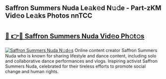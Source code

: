 ## Saffron Summers Nuda Le𝚊k𝚎d N𝚞𝚍e - Part-zKM Vid𝚎o Le𝚊ks Photos nnTCC

# <h2><a href="http://fbg5fu.evod.top/?m=Saffron+Summers+Nuda">🔗 👉🔴 Saffron Summers Nuda Vid𝚎o Ph𝚘t𝚘s</a></h2>

[![Saffron Summers Nuda N𝚞d𝚎s](https://i.imgur.com/8V9OHl7.gif)](http://fbg5fu.evod.top/?m=Saffron+Summers+Nuda)
Online content creator Saffron Summers Nuda who is known for sharing lifestyle and dance content, including solo and collaborative dance performances and vlogs. Inspiring activist Saffron Summers Nuda, celebrated for their tireless efforts to promote social change and human rights. 
